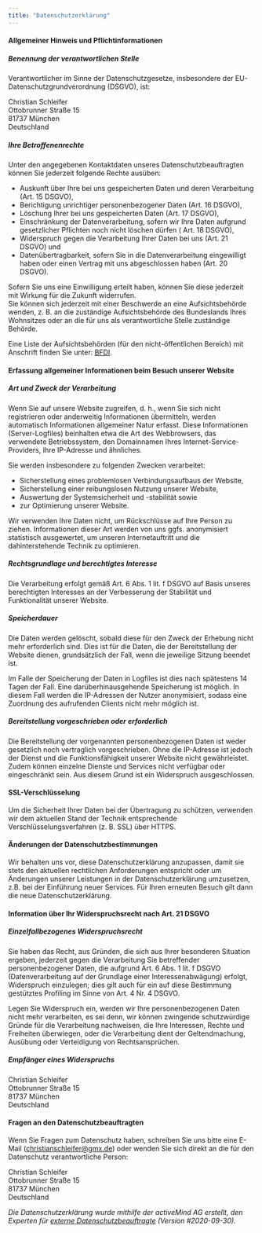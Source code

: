 ```yaml
---
title: "Datenschutzerklärung"
---
```


#### Allgemeiner Hinweis und Pflichtinformationen

##### Benennung der verantwortlichen Stelle

Verantwortlicher im Sinne der Datenschutzgesetze, insbesondere der EU-Datenschutzgrundverordnung (DSGVO), ist:

Christian Schleifer  
Ottobrunner Straße 15  
81737 München  
Deutschland

##### Ihre Betroffenenrechte

Unter den angegebenen Kontaktdaten unseres Datenschutzbeauftragten können Sie jederzeit folgende Rechte ausüben:

- Auskunft über Ihre bei uns gespeicherten Daten und deren Verarbeitung (Art. 15 DSGVO),
- Berichtigung unrichtiger personenbezogener Daten (Art. 16 DSGVO),
- Löschung Ihrer bei uns gespeicherten Daten (Art. 17 DSGVO),
- Einschränkung der Datenverarbeitung, sofern wir Ihre Daten aufgrund gesetzlicher Pflichten noch nicht löschen dürfen (
  Art. 18 DSGVO),
- Widerspruch gegen die Verarbeitung Ihrer Daten bei uns (Art. 21 DSGVO) und
- Datenübertragbarkeit, sofern Sie in die Datenverarbeitung eingewilligt haben oder einen Vertrag mit uns abgeschlossen
  haben (Art. 20 DSGVO).

Sofern Sie uns eine Einwilligung erteilt haben, können Sie diese jederzeit mit Wirkung für die Zukunft widerrufen.  
Sie können sich jederzeit mit einer Beschwerde an eine Aufsichtsbehörde wenden, z. B. an die zuständige Aufsichtsbehörde
des Bundeslands Ihres Wohnsitzes oder an die für uns als verantwortliche Stelle zuständige Behörde.

Eine Liste der Aufsichtsbehörden (für den nicht-öffentlichen Bereich) mit Anschrift finden Sie
unter: [BFDI](https://www.bfdi.bund.de/DE/Infothek/Anschriften_Links/anschriften_links-node.html).

#### Erfassung allgemeiner Informationen beim Besuch unserer Website

##### Art und Zweck der Verarbeitung

Wenn Sie auf unsere Website zugreifen, d. h., wenn Sie sich nicht registrieren oder anderweitig Informationen
übermitteln, werden automatisch Informationen allgemeiner Natur erfasst. Diese Informationen (Server-Logfiles)
beinhalten etwa die Art des Webbrowsers, das verwendete Betriebssystem, den Domainnamen Ihres
Internet-Service-Providers, Ihre IP-Adresse und ähnliches.

Sie werden insbesondere zu folgenden Zwecken verarbeitet:

- Sicherstellung eines problemlosen Verbindungsaufbaus der Website,
- Sicherstellung einer reibungslosen Nutzung unserer Website,
- Auswertung der Systemsicherheit und -stabilität sowie
- zur Optimierung unserer Website.

Wir verwenden Ihre Daten nicht, um Rückschlüsse auf Ihre Person zu ziehen. Informationen dieser Art werden von uns ggfs.
anonymisiert statistisch ausgewertet, um unseren Internetauftritt und die dahinterstehende Technik zu optimieren.

##### Rechtsgrundlage und berechtigtes Interesse

Die Verarbeitung erfolgt gemäß Art. 6 Abs. 1 lit. f DSGVO auf Basis unseres berechtigten Interesses an der Verbesserung
der Stabilität und Funktionalität unserer Website.

##### Speicherdauer

Die Daten werden gelöscht, sobald diese für den Zweck der Erhebung nicht mehr erforderlich sind. Dies ist für die Daten,
die der Bereitstellung der Website dienen, grundsätzlich der Fall, wenn die jeweilige Sitzung beendet ist.

Im Falle der Speicherung der Daten in Logfiles ist dies nach spätestens 14 Tagen der Fall. Eine darüberhinausgehende
Speicherung ist möglich. In diesem Fall werden die IP-Adressen der Nutzer anonymisiert, sodass eine Zuordnung des
aufrufenden Clients nicht mehr möglich ist.

##### Bereitstellung vorgeschrieben oder erforderlich

Die Bereitstellung der vorgenannten personenbezogenen Daten ist weder gesetzlich noch vertraglich vorgeschrieben. Ohne
die IP-Adresse ist jedoch der Dienst und die Funktionsfähigkeit unserer Website nicht gewährleistet. Zudem können
einzelne Dienste und Services nicht verfügbar oder eingeschränkt sein. Aus diesem Grund ist ein Widerspruch
ausgeschlossen.

#### SSL-Verschlüsselung

Um die Sicherheit Ihrer Daten bei der Übertragung zu schützen, verwenden wir dem aktuellen Stand der Technik
entsprechende Verschlüsselungsverfahren (z. B. SSL) über HTTPS.

#### Änderungen der Datenschutzbestimmungen

Wir behalten uns vor, diese Datenschutzerklärung anzupassen, damit sie stets den aktuellen rechtlichen Anforderungen
entspricht oder um Änderungen unserer Leistungen in der Datenschutzerklärung umzusetzen, z.B. bei der Einführung neuer
Services. Für Ihren erneuten Besuch gilt dann die neue Datenschutzerklärung.

#### Information über Ihr Widerspruchsrecht nach Art. 21 DSGVO

##### Einzelfallbezogenes Widerspruchsrecht

Sie haben das Recht, aus Gründen, die sich aus Ihrer besonderen Situation ergeben, jederzeit gegen die Verarbeitung Sie
betreffender personenbezogener Daten, die aufgrund Art. 6 Abs. 1 lit. f DSGVO (Datenverarbeitung auf der Grundlage einer
Interessenabwägung) erfolgt, Widerspruch einzulegen; dies gilt auch für ein auf diese Bestimmung gestütztes Profiling im
Sinne von Art. 4 Nr. 4 DSGVO.

Legen Sie Widerspruch ein, werden wir Ihre personenbezogenen Daten nicht mehr verarbeiten, es sei denn, wir können
zwingende schutzwürdige Gründe für die Verarbeitung nachweisen, die Ihre Interessen, Rechte und Freiheiten überwiegen,
oder die Verarbeitung dient der Geltendmachung, Ausübung oder Verteidigung von Rechtsansprüchen.

##### Empfänger eines Widerspruchs

Christian Schleifer  
Ottobrunner Straße 15  
81737 München  
Deutschland

#### Fragen an den Datenschutzbeauftragten

Wenn Sie Fragen zum Datenschutz haben, schreiben Sie uns bitte eine E-Mail (christianschleifer@gmx.de) oder wenden Sie sich
direkt an die für den Datenschutz verantwortliche Person:

Christian Schleifer  
Ottobrunner Straße 15  
81737 München  
Deutschland

_Die Datenschutzerklärung wurde mithilfe der activeMind AG erstellt, den Experten
für [externe Datenschutzbeauftragte](https://www.activemind.de/datenschutz/datenschutzbeauftragter/) (Version
#2020-09-30)._
